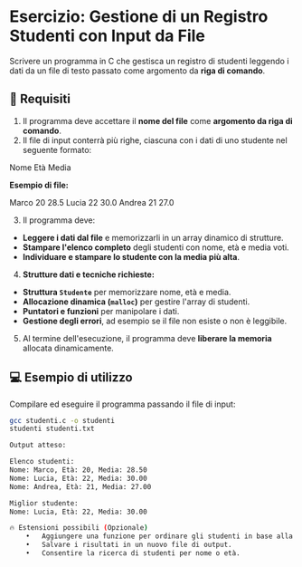 # Esercizio: Gestione di un Registro Studenti con Input da File

Scrivere un programma in C che gestisca un registro di studenti leggendo i dati da un file di testo passato come argomento da **riga di comando**.

## 📌 Requisiti

1. Il programma deve accettare il **nome del file** come **argomento da riga di comando**.
2. Il file di input conterrà più righe, ciascuna con i dati di uno studente nel seguente formato:

 Nome Età Media

**Esempio di file:**

Marco 20 28.5
Lucia 22 30.0
Andrea 21 27.0

3. Il programma deve:
- **Leggere i dati dal file** e memorizzarli in un array dinamico di strutture.
- **Stampare l'elenco completo** degli studenti con nome, età e media voti.
- **Individuare e stampare lo studente con la media più alta**.

4. **Strutture dati e tecniche richieste:**
- **Struttura `Studente`** per memorizzare nome, età e media.
- **Allocazione dinamica (`malloc`)** per gestire l'array di studenti.
- **Puntatori e funzioni** per manipolare i dati.
- **Gestione degli errori**, ad esempio se il file non esiste o non è leggibile.

5. Al termine dell'esecuzione, il programma deve **liberare la memoria** allocata dinamicamente.

## 💻 Esempio di utilizzo

Compilare ed eseguire il programma passando il file di input:

```bash
gcc studenti.c -o studenti
studenti studenti.txt

Output atteso:

Elenco studenti:  
Nome: Marco, Età: 20, Media: 28.50  
Nome: Lucia, Età: 22, Media: 30.00  
Nome: Andrea, Età: 21, Media: 27.00  

Miglior studente:  
Nome: Lucia, Età: 22, Media: 30.00

🔥 Estensioni possibili (Opzionale)
	•	Aggiungere una funzione per ordinare gli studenti in base alla media voti.
	•	Salvare i risultati in un nuovo file di output.
	•	Consentire la ricerca di studenti per nome o età.